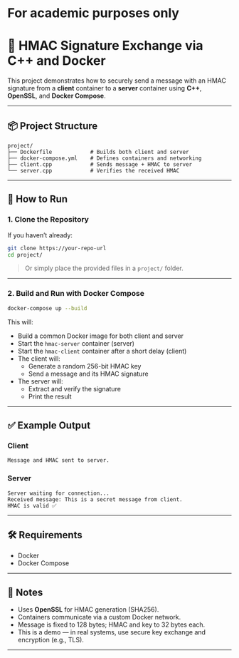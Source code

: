 # For academic purposes only
# 🔐 HMAC Signature Exchange via C++ and Docker

This project demonstrates how to securely send a message with an HMAC signature from a **client** container to a **server** container using **C++**, **OpenSSL**, and **Docker Compose**.

---

## 📦 Project Structure

```
project/
├── Dockerfile            # Builds both client and server
├── docker-compose.yml    # Defines containers and networking
├── client.cpp            # Sends message + HMAC to server
└── server.cpp            # Verifies the received HMAC
```

---

## 🚀 How to Run

### 1. Clone the Repository

If you haven’t already:

```bash
git clone https://your-repo-url
cd project/
```

> Or simply place the provided files in a `project/` folder.

---

### 2. Build and Run with Docker Compose

```bash
docker-compose up --build
```

This will:

- Build a common Docker image for both client and server
- Start the `hmac-server` container (server)
- Start the `hmac-client` container after a short delay (client)
- The client will:
  - Generate a random 256-bit HMAC key
  - Send a message and its HMAC signature
- The server will:
  - Extract and verify the signature
  - Print the result

---

## ✅ Example Output

### Client

```
Message and HMAC sent to server.
```

### Server

```
Server waiting for connection...
Received message: This is a secret message from client.
HMAC is valid ✅
```

---

## 🛠 Requirements

- Docker
- Docker Compose

---

## 📌 Notes

- Uses **OpenSSL** for HMAC generation (SHA256).
- Containers communicate via a custom Docker network.
- Message is fixed to 128 bytes; HMAC and key to 32 bytes each.
- This is a demo — in real systems, use secure key exchange and encryption (e.g., TLS).

---
